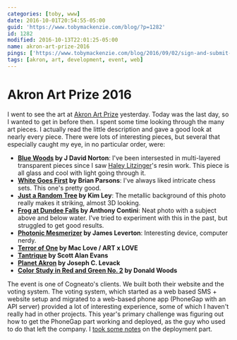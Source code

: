 ```yaml
---
categories: [toby, www]
date: 2016-10-01T20:54:55-05:00
guid: 'https://www.tobymackenzie.com/blog/?p=1282'
id: 1282
modified: 2016-10-13T22:01:25-05:00
name: akron-art-prize-2016
pings: ['https://www.tobymackenzie.com/blog/2016/09/02/sign-and-submit-phonegap-app-for-ios-and-android/']
tags: [akron, art, development, event, web]
---
```


Akron Art Prize 2016
====================

I went to see the art at [Akron Art Prize](http://akronartprize.org/) yesterday.  Today was the last day, so I wanted to get in before then.  I spent some time looking through the many art pieces.  I actually read the little description and gave a good look at nearly every piece.  There were lots of interesting pieces, but several that especially caught my eye, in no particular order, were:

- **[Blue Woods](http://akronartprize.org/entries/blue-woods.1404) by J David Norton**: I've been intersested in multi-layered transparent pieces since I saw [Haley Litzinger](http://www.haleylitzinger.com/)'s resin work.  This piece is all glass and cool with light going through it.
- **[White Goes First](http://akronartprize.org/entries/white-goes-first.1375) by Brian Parsons**: I've always liked intricate chess sets.  This one's pretty good.
- **[Just a Random Tree](http://akronartprize.org/entries/just-a-random-tree.1519) by Kim Ley**: The metallic background of this photo really makes it striking, almost 3D looking.
- **[Frog at Dundee Falls](http://akronartprize.org/entries/frog-at-dundee-falls.1508) by Anthony Contini**: Neat photo with a subject above and below water.  I've tried to experiment with this in the past, but struggled to get good results.
- **[Photonic Mesmerizer](http://akronartprize.org/entries/photonic-mesmerizer.1406) by James Leverton**: Interesting device, computer nerdy.
- **[Terror of One](http://akronartprize.org/entries/terror-of-one.1462) by Mac Love / ART x LOVE**
- **[Tantrique](http://akronartprize.org/entries/tantrique.1484) by Scott Alan Evans**
- **[Planet Akron](http://akronartprize.org/entries/planet-akron.1516) by Joseph C. Levack**
- **[Color Study in Red and Green No. 2](http://akronartprize.org/entries/color-study-in-red-and-green-no-2.1428) by Donald Woods**

The event is one of Cogneato's clients.  We built both their website and the voting system.  The voting system, which started as a web based SMS + website setup and migrated to a web-based phone app (PhoneGap with an API server) provided a lot of interesting experience, some of which I haven't really had in other projects.  This year's primary challenge was figuring out how to get the PhoneGap part working and deployed, as the guy who used to do that left the company.  I [took some notes](https://www.tobymackenzie.com/blog/2016/09/02/sign-and-submit-phonegap-app-for-ios-and-android/) on the deployment part.
